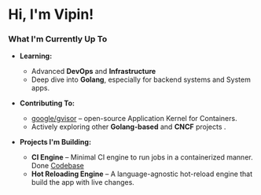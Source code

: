 #  Hi, I'm Vipin!

###  What I'm Currently Up To

- **Learning:**
  - Advanced **DevOps** and **Infrastructure** 
  - Deep dive into **Golang**, especially for backend systems and System apps.

- **Contributing To:**
  - [google/gvisor](https://github.com/google/gvisor) – open-source Application Kernel for Containers.
  - Actively exploring other **Golang-based** and **CNCF** projects .

- **Projects I'm Building:**
  - **CI Engine** – Minimal CI engine to run jobs in a containerized manner.
      Done [Codebase](https://github.com/jangirvipin/ci-engine)
  - **Hot Reloading Engine** – A language-agnostic hot-reload engine that build the app with live changes. 

